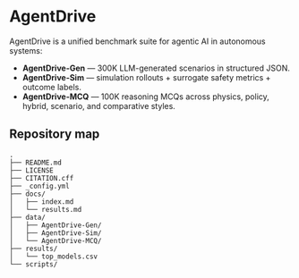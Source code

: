 # AgentDrive

AgentDrive is a unified benchmark suite for agentic AI in autonomous systems:

- **AgentDrive-Gen** — 300K LLM-generated scenarios in structured JSON.
- **AgentDrive-Sim** — simulation rollouts + surrogate safety metrics + outcome labels.
- **AgentDrive-MCQ** — 100K reasoning MCQs across physics, policy, hybrid, scenario, and comparative styles.

## Repository map
```
.
├── README.md
├── LICENSE
├── CITATION.cff
├── _config.yml
├── docs/
│   ├── index.md
│   └── results.md
├── data/
│   ├── AgentDrive-Gen/
│   ├── AgentDrive-Sim/
│   └── AgentDrive-MCQ/
├── results/
│   └── top_models.csv
└── scripts/
```
